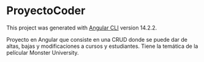 # ProyectoCoder

This project was generated with [Angular CLI](https://github.com/angular/angular-cli) version 14.2.2.

Proyecto en Angular que consiste en una CRUD donde se puede dar de altas, bajas y modificaciones a cursos y estudiantes. Tiene la temática de la películar Monster University. 
